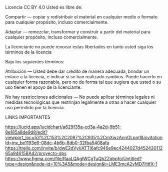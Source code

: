 Licencia CC BY 4.0 Usted es libre de: 

Compartir — copiar y redistribuir el material en cualquier medio o formato para cualquier propósito, incluso comercialmente. 

Adaptar — remezclar, transformar y construir a partir del material para cualquier propósito, incluso comercialmente. 

La licenciante no puede revocar estas libertades en tanto usted siga los términos de la licencia 

Bajo los siguientes términos: 

Atribución — Usted debe dar crédito de manera adecuada, brindar un enlace a la licencia, e indicar si se han realizado cambios. Puede hacerlo en cualquier forma razonable, pero no de forma tal que sugiera que usted o su uso tienen el apoyo de la licenciante. 

No hay restricciones adicionales — No puede aplicar términos legales ni medidas tecnológicas que restrinjan legalmente a otras a hacer cualquier uso permitido por la licencia.

LINKS IMPORTANTES

https://lucid.app/lucidchart/a629f35a-cd3a-4a2d-9b51-8e185a8de9d8/edit?viewport_loc=53%2C153%2C2097%2C935%2CmXwzAnnOLpm1&invitationId=inv_be1193e6-08dc-4b6b-8db0-32fba5408afa 
https://trello.com/invite/b/dwE2dVyI/ATTI6afc946e9ec4244027d45242011265a94615BA42/proyecto-dps 
https://www.figma.com/file/RaaLQAglWCgTuQbZZqbpfo/Untitled?type=design&node-id=10%3A5&mode=design&t=LME3mcA2vMD7HtfX-1  
